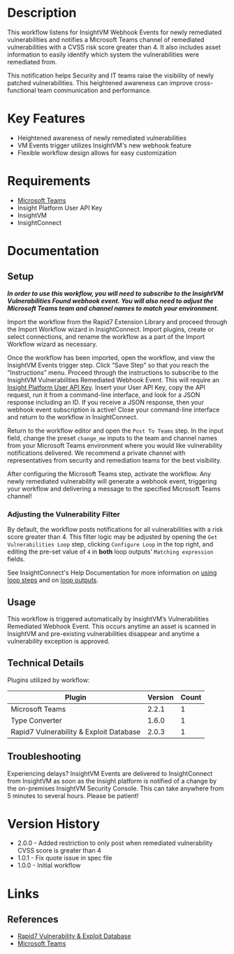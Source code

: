# Description

This workflow listens for InsightVM Webhook Events for newly remediated vulnerabilities and notifies a Microsoft Teams channel of remediated vulnerabilities with a CVSS risk score greater than 4. It also includes asset information to easily identify which system the vulnerabilities were remediated from.

This notification helps Security and IT teams raise the visibility of newly patched vulnerabilities. This heightened awareness can improve cross-functional team communication and performance.

# Key Features

* Heightened awareness of newly remediated vulnerabilities
* VM Events trigger utilizes InsightVM's new webhook feature
* Flexible workflow design allows for easy customization

# Requirements

* [Microsoft Teams](https://insightconnect.help.rapid7.com/docs/microsoft-teams)
* Insight Platform User API Key
* InsightVM
* InsightConnect

# Documentation

## Setup

***In order to use this workflow, you will need to subscribe to the InsightVM Vulnerabilities Found webhook event. You will also need to adjust the Microsoft Teams team and channel names to match your environment.***

Import the workflow from the Rapid7 Extension Library and proceed through the Import Workflow wizard in InsightConnect. Import plugins, create or select connections, and rename the workflow as a part of the Import Workflow wizard as necessary.

Once the workflow has been imported, open the workflow, and view the InsightVM Events trigger step. Click “Save Step” so that you reach the “Instructions” menu. Proceed through the instructions to subscribe to the InsightVM Vulnerabilities Remediated Webhook Event. This will require an [Insight Platform User API Key](https://docs.rapid7.com/insight/managing-platform-api-keys#generating-a-user-key). Insert your User API Key, copy the API request, run it from a command-line interface, and look for a JSON response including an ID. If you receive a JSON response, then your webhook event subscription is active! Close your command-line interface and return to the workflow in InsightConnect.

Return to the workflow editor and open the `Post To Teams` step. In the input field, change the preset `change_me` inputs to the team and channel names from your Microsoft Teams environment where you would like vulnerability notifications delivered. We recommend a private channel with representatives from security and remediation teams for the best visibility.

After configuring the Microsoft Teams step, activate the workflow. Any newly remediated vulnerability will generate a webhook event, triggering your workflow and delivering a message to the specified Microsoft Teams channel!

### Adjusting the Vulnerability Filter

By default, the workflow posts notifications for all vulnerabilities with a risk score greater than 4. This filter logic may be adjusted by opening the `Get Vulnerabilities Loop` step, clicking `Configure Loop` in the top right, and editing the pre-set value of `4` in **both** loop outputs' `Matching expression` fields. 

See InsightConnect's Help Documentation for more information on [using loop steps](https://docs.rapid7.com/insightconnect/loop-step/#use-a-loop-step) and on [loop outputs](https://docs.rapid7.com/insightconnect/introduction-to-loop-outputs/#course-5-introduction-to-loop-data-and-loop-outputs).

## Usage

This workflow is triggered automatically by InsightVM’s Vulnerabilities Remediated Webhook Event. This occurs anytime an asset is scanned in InsightVM and pre-existing vulnerabilities disappear and anytime a vulnerability exception is approved.

## Technical Details

Plugins utilized by workflow:

|Plugin|Version|Count|
|----|----|--------|
|Microsoft Teams|2.2.1|1|
|Type Converter|1.6.0|1|
|Rapid7 Vulnerability & Exploit Database|2.0.3|1|

## Troubleshooting

Experiencing delays? InsightVM Events are delivered to InsightConnect from InsightVM as soon as the Insight platform is notified of a change by the on-premises InsightVM Security Console. This can take anywhere from 5 minutes to several hours. Please be patient!

# Version History

* 2.0.0 - Added restriction to only post when remediated vulnerability CVSS score is greater than 4
* 1.0.1 - Fix quote issue in spec file
* 1.0.0 - Initial workflow

# Links

## References

* [Rapid7 Vulnerability & Exploit Database](https://rapid7.com/db)
* [Microsoft Teams](https://www.microsoft.com/en-us/microsoft-365/microsoft-teams/group-chat-software)
